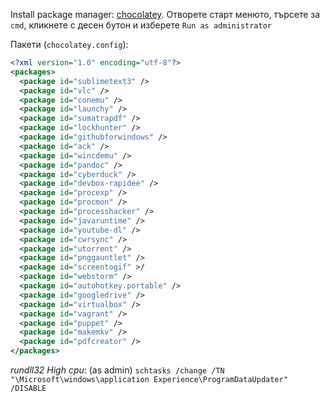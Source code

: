 
Install package manager: [chocolatey](https://chocolatey.org/).
Отворете старт менюто, търсете за `cmd`, кликнете с десен бутон и изберете `Run as administrator`

Пакети (`chocolatey.config`):

```xml
<?xml version="1.0" encoding="utf-8"?>
<packages>
  <package id="sublimetext3" />
  <package id="vlc" />
  <package id="conemu" />
  <package id="launchy" />
  <package id="sumatrapdf" />
  <package id="lockhunter" />
  <package id="githubforwindows" />
  <package id="ack" />
  <package id="wincdemu" />
  <package id="pandoc" />
  <package id="cyberduck" />
  <package id="devbox-rapidee" />
  <package id="procexp" />
  <package id="procmon" />
  <package id="processhacker" />
  <package id="javaruntime" />
  <package id="youtube-dl" />
  <package id="cwrsync" />
  <package id="utorrent" />
  <package id="pnggauntlet" />
  <package id="screentogif" >/
  <package id="webstorm" />
  <package id="autohotkey.portable" />
  <package id="googledrive" />
  <package id="virtualbox" />
  <package id="vagrant" />
  <package id="puppet" />
  <package id="makemkv" />
  <package id="pdfcreator" />
</packages>
```

*rundll32 High cpu*: (as admin) `schtasks /change /TN "\Microsoft\windows\application Experience\ProgramDataUpdater" /DISABLE`

